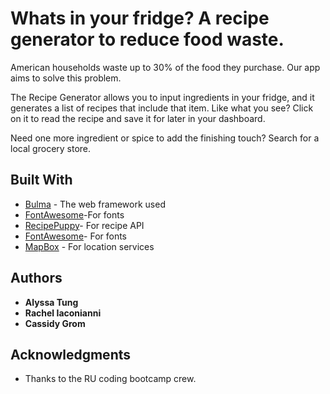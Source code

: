 # Whats in your fridge? A recipe generator to reduce food waste.

American households waste up to 30% of the food they purchase. Our app aims to solve this problem.

The Recipe Generator allows you to input ingredients in your fridge, and it generates a list of recipes that include that item. Like what you see? Click on it to read the recipe and save it for later in your dashboard.

Need one more ingredient or spice to add the finishing touch? Search for a local grocery store.

## Built With

- [Bulma](https://cdn.jsdelivr.net/npm/bulma@0.8.0/css/bulma.min.css) - The web framework used
- [FontAwesome](https://use.fontawesome.com)-For fonts
- [RecipePuppy](url=http://www.recipepuppy.com/api/)- For recipe API
- [FontAwesome](https://use.fontawesome.com)- For fonts
- [MapBox](https://www.mapbox.com/) - For location services

## Authors

- **Alyssa Tung**
- **Rachel Iaconianni**
- **Cassidy Grom**

## Acknowledgments

- Thanks to the RU coding bootcamp crew.
